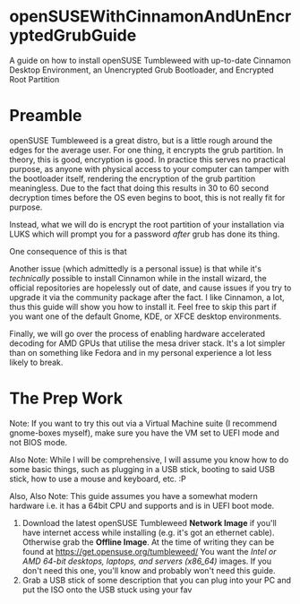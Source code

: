 # openSUSEWithCinnamonAndUnEncryptedGrubGuide
A guide on how to install openSUSE Tumbleweed with up-to-date Cinnamon Desktop Environment, an Unencrypted Grub Bootloader, and Encrypted Root Partition

# Preamble

openSUSE Tumbleweed is a great distro, but is a little rough around the edges for the average user. For one thing, it encrypts the grub partition. In theory, this is good, encryption is good. In practice this serves no practical purpose, as anyone with physical access to your computer can tamper with the bootloader itself, rendering the encryption of the grub partition meaningless. Due to the fact that doing this results in 30 to 60 second decryption times before the OS even begins to boot, this is not really fit for purpose. 

Instead, what we will do is encrypt the root partition of your installation via LUKS which will prompt you for a password *after* grub has done its thing.

One consequence of this is that

Another issue (which admittedly is a personal issue) is that while it's *technically* possible to install Cinnamon while in the install wizard, the official repositories are hopelessly out of date, and cause issues if you try to upgrade it via the community package after the fact. I like Cinnamon, a lot, thus this guide will show you how to install it. Feel free to skip this part if you want one of the default Gnome, KDE, or XFCE desktop environments.

Finally, we will go over the process of enabling hardware accelerated decoding for AMD GPUs that utilise the mesa driver stack. It's a lot simpler than on something like Fedora and in my personal experience a lot less likely to break.

# The Prep Work

Note: If you want to try this out via a Virtual Machine suite (I recommend gnome-boxes myself), make sure you have the VM set to UEFI mode and not BIOS mode.

Also Note: While I will be comprehensive, I will assume you know how to do some basic things, such as plugging in a USB stick, booting to said USB stick, how to use a mouse and keyboard, etc. :P

Also, Also Note: This guide assumes you have a somewhat modern hardware i.e. it has a 64bit CPU and supports and is in UEFI boot mode. 

1. Download the latest openSUSE Tumbleweed **Network Image** if you'll have internet access while installing (e.g. it's got an ethernet cable). Otherwise grab the **Offline Image**. At the time of writing they can be found at https://get.opensuse.org/tumbleweed/
   You want the *Intel or AMD 64-bit desktops, laptops, and servers (x86_64)* images. If you don't need this one, you'll know and probably won't need this guide.
1. Grab a USB stick of some description that you can plug into your PC and put the ISO onto the USB stuck using your fav